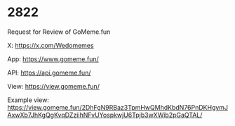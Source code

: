 # 2822
Request for Review of GoMeme.fun

X: https://x.com/Wedomemes

App: https://www.gomeme.fun/

API: https://api.gomeme.fun/

View: https://view.gomeme.fun/

Example view: https://view.gomeme.fun/2DhFgN9RBaz3TpmHwQMhdKbdN76PnDKHgymJAxwXb7JhKgQgKvqDZziihNFvUYospkwjU6Tpjb3wXWib2pGaQTAL/
